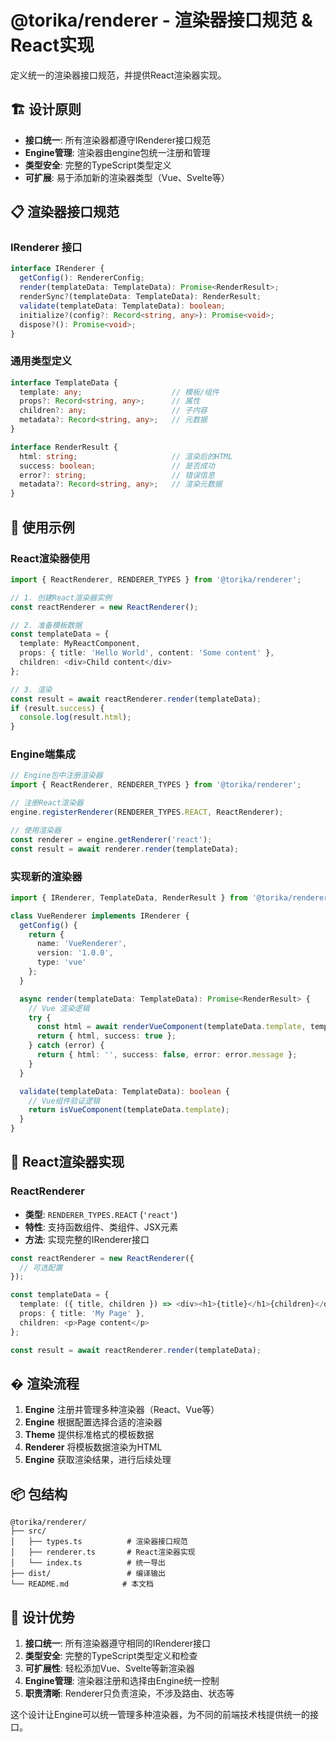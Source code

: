 # @torika/renderer - 渲染器接口规范 & React实现

定义统一的渲染器接口规范，并提供React渲染器实现。

## 🏗️ 设计原则

- **接口统一**: 所有渲染器都遵守IRenderer接口规范
- **Engine管理**: 渲染器由engine包统一注册和管理
- **类型安全**: 完整的TypeScript类型定义
- **可扩展**: 易于添加新的渲染器类型（Vue、Svelte等）

## 📋 渲染器接口规范

### IRenderer 接口

```typescript
interface IRenderer {
  getConfig(): RendererConfig;
  render(templateData: TemplateData): Promise<RenderResult>;
  renderSync?(templateData: TemplateData): RenderResult;
  validate(templateData: TemplateData): boolean;
  initialize?(config?: Record<string, any>): Promise<void>;
  dispose?(): Promise<void>;
}
```

### 通用类型定义

```typescript
interface TemplateData {
  template: any;                    // 模板/组件
  props?: Record<string, any>;      // 属性
  children?: any;                   // 子内容
  metadata?: Record<string, any>;   // 元数据
}

interface RenderResult {
  html: string;                     // 渲染后的HTML
  success: boolean;                 // 是否成功
  error?: string;                   // 错误信息
  metadata?: Record<string, any>;   // 渲染元数据
}
```

## 🚀 使用示例

### React渲染器使用

```typescript
import { ReactRenderer, RENDERER_TYPES } from '@torika/renderer';

// 1. 创建React渲染器实例
const reactRenderer = new ReactRenderer();

// 2. 准备模板数据
const templateData = {
  template: MyReactComponent,
  props: { title: 'Hello World', content: 'Some content' },
  children: <div>Child content</div>
};

// 3. 渲染
const result = await reactRenderer.render(templateData);
if (result.success) {
  console.log(result.html);
}
```

### Engine端集成

```typescript
// Engine包中注册渲染器
import { ReactRenderer, RENDERER_TYPES } from '@torika/renderer';

// 注册React渲染器
engine.registerRenderer(RENDERER_TYPES.REACT, ReactRenderer);

// 使用渲染器
const renderer = engine.getRenderer('react');
const result = await renderer.render(templateData);
```

### 实现新的渲染器

```typescript
import { IRenderer, TemplateData, RenderResult } from '@torika/renderer';

class VueRenderer implements IRenderer {
  getConfig() {
    return {
      name: 'VueRenderer',
      version: '1.0.0',
      type: 'vue'
    };
  }

  async render(templateData: TemplateData): Promise<RenderResult> {
    // Vue 渲染逻辑
    try {
      const html = await renderVueComponent(templateData.template, templateData.props);
      return { html, success: true };
    } catch (error) {
      return { html: '', success: false, error: error.message };
    }
  }

  validate(templateData: TemplateData): boolean {
    // Vue组件验证逻辑
    return isVueComponent(templateData.template);
  }
}
```

## 🔧 React渲染器实现

### ReactRenderer

- **类型**: `RENDERER_TYPES.REACT` (`'react'`)
- **特性**: 支持函数组件、类组件、JSX元素
- **方法**: 实现完整的IRenderer接口

```typescript
const reactRenderer = new ReactRenderer({
  // 可选配置
});

const templateData = {
  template: ({ title, children }) => <div><h1>{title}</h1>{children}</div>,
  props: { title: 'My Page' },
  children: <p>Page content</p>
};

const result = await reactRenderer.render(templateData);
```

## � 渲染流程

1. **Engine** 注册并管理多种渲染器（React、Vue等）
2. **Engine** 根据配置选择合适的渲染器
3. **Theme** 提供标准格式的模板数据
4. **Renderer** 将模板数据渲染为HTML
5. **Engine** 获取渲染结果，进行后续处理

## 📦 包结构

```
@torika/renderer/
├── src/
│   ├── types.ts          # 渲染器接口规范
│   ├── renderer.ts       # React渲染器实现
│   └── index.ts          # 统一导出
├── dist/                 # 编译输出
└── README.md            # 本文档
```

## 🎯 设计优势

1. **接口统一**: 所有渲染器遵守相同的IRenderer接口
2. **类型安全**: 完整的TypeScript类型定义和检查
3. **可扩展性**: 轻松添加Vue、Svelte等新渲染器
4. **Engine管理**: 渲染器注册和选择由Engine统一控制
5. **职责清晰**: Renderer只负责渲染，不涉及路由、状态等

这个设计让Engine可以统一管理多种渲染器，为不同的前端技术栈提供统一的接口。